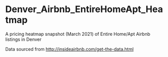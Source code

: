 # Denver_Airbnb_EntireHomeApt_Heatmap
A pricing heatmap snapshot (March 2021) of Entire Home/Apt Airbnb listings in Denver

Data sourced from http://insideairbnb.com/get-the-data.html

